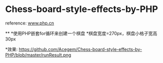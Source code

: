 # Chess-board-style-effects-by-PHP
reference: www.php.cn

**
*使用PHP嵌套for循环来创建一个棋盘
*棋盘宽度=270px，棋盘小格子宽高30px

*效果:
https://github.com/Acegem/Chess-board-style-effects-by-PHP/blob/master/runResult.png
